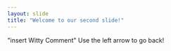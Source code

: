 ```yaml
---
layout: slide
title: "Welcome to our second slide!"
---
```

"insert Witty Comment"
Use the left arrow to go back!

